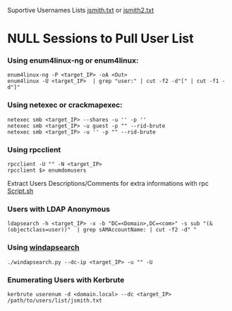 Suportive Usernames Lists [jsmith.txt](https://github.com/insidetrust/statistically-likely-usernames/blob/master/jsmith.txt) or [jsmith2.txt](https://github.com/insidetrust/statistically-likely-usernames/blob/master/jsmith2.txt)
# NULL Sessions to Pull User List
### Using **enum4linux-ng** or **enum4linux**: 
```shell SMB NULL Sessions
enum4linux-ng -P <target_IP> -oA <Out>
enum4linux -U <target_IP>  | grep "user:" | cut -f2 -d"[" | cut -f1 -d"]"
```
### Using **netexec** or **crackmapexec**:
``` shell
netexec smb <target_IP> --shares -u '' -p ''
netexec smb <target_IP> -u guest -p "" --rid-brute
netexec smb <target_IP> -u '' -p "" --rid-brute
```
### Using **rpcclient**
```shell
rpcclient -U "" -N <target_IP>
rpcclient $> enumdomusers
```
Extract Users Descriptions/Comments for extra informations with rpc
[Script.sh](https://github.com/MGamalCYSEC/Active-Directory-Enumeration-and-Attacks/blob/main/Automation/Users_Description_Comment_RPC.sh)
### Users with **LDAP** Anonymous
```shell
ldapsearch -h <target_IP> -x -b "DC=<Domain>,DC=<com>" -s sub "(&(objectclass=user))"  | grep sAMAccountName: | cut -f2 -d" "
```
### Using [windapsearch](https://github.com/ropnop/windapsearch)
```shell
./windapsearch.py --dc-ip <target_IP> -u "" -U
```
### Enumerating Users with **Kerbrute**
```shell
kerbrute userenum -d <domain.local> --dc <target_IP> /path/to/users/list/jsmith.txt
```
